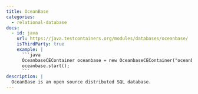 ```yaml
---
title: OceanBase
categories:
  - relational-database
docs:
  - id: java
    url: https://java.testcontainers.org/modules/databases/oceanbase/
    isThirdParty: true
    example: |
      ```java
      OceanbaseCEContainer oceanbase = new OceanbaseCEContainer("oceanbase/oceanbase-ce:4.2.2");
      oceanbase.start();
      ```
description: |
  OceanBase is an open source distributed SQL database.
---
```

